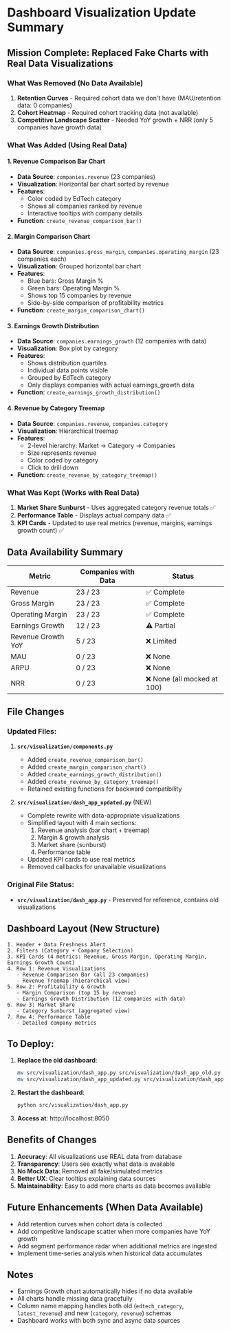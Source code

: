 # Dashboard Visualization Update Summary

## Mission Complete: Replaced Fake Charts with Real Data Visualizations

### What Was Removed (No Data Available)
1. **Retention Curves** - Required cohort data we don't have (MAU/retention data: 0 companies)
2. **Cohort Heatmap** - Required cohort tracking data (not available)
3. **Competitive Landscape Scatter** - Needed YoY growth + NRR (only 5 companies have growth data)

### What Was Added (Using Real Data)

#### 1. Revenue Comparison Bar Chart
- **Data Source**: `companies.revenue` (23 companies)
- **Visualization**: Horizontal bar chart sorted by revenue
- **Features**:
  - Color coded by EdTech category
  - Shows all companies ranked by revenue
  - Interactive tooltips with company details
- **Function**: `create_revenue_comparison_bar()`

#### 2. Margin Comparison Chart
- **Data Source**: `companies.gross_margin`, `companies.operating_margin` (23 companies each)
- **Visualization**: Grouped horizontal bar chart
- **Features**:
  - Blue bars: Gross Margin %
  - Green bars: Operating Margin %
  - Shows top 15 companies by revenue
  - Side-by-side comparison of profitability metrics
- **Function**: `create_margin_comparison_chart()`

#### 3. Earnings Growth Distribution
- **Data Source**: `companies.earnings_growth` (12 companies with data)
- **Visualization**: Box plot by category
- **Features**:
  - Shows distribution quartiles
  - Individual data points visible
  - Grouped by EdTech category
  - Only displays companies with actual earnings_growth data
- **Function**: `create_earnings_growth_distribution()`

#### 4. Revenue by Category Treemap
- **Data Source**: `companies.revenue`, `companies.category`
- **Visualization**: Hierarchical treemap
- **Features**:
  - 2-level hierarchy: Market → Category → Companies
  - Size represents revenue
  - Color coded by category
  - Click to drill down
- **Function**: `create_revenue_by_category_treemap()`

### What Was Kept (Works with Real Data)
1. **Market Share Sunburst** - Uses aggregated category revenue totals ✅
2. **Performance Table** - Displays actual company data ✅
3. **KPI Cards** - Updated to use real metrics (revenue, margins, earnings growth count) ✅

## Data Availability Summary

| Metric | Companies with Data | Status |
|--------|---------------------|--------|
| Revenue | 23 / 23 | ✅ Complete |
| Gross Margin | 23 / 23 | ✅ Complete |
| Operating Margin | 23 / 23 | ✅ Complete |
| Earnings Growth | 12 / 23 | ⚠️ Partial |
| Revenue Growth YoY | 5 / 23 | ❌ Limited |
| MAU | 0 / 23 | ❌ None |
| ARPU | 0 / 23 | ❌ None |
| NRR | 0 / 23 | ❌ None (all mocked at 100) |

## File Changes

### Updated Files:
1. **`src/visualization/components.py`**
   - Added `create_revenue_comparison_bar()`
   - Added `create_margin_comparison_chart()`
   - Added `create_earnings_growth_distribution()`
   - Added `create_revenue_by_category_treemap()`
   - Retained existing functions for backward compatibility

2. **`src/visualization/dash_app_updated.py`** (NEW)
   - Complete rewrite with data-appropriate visualizations
   - Simplified layout with 4 main sections:
     1. Revenue analysis (bar chart + treemap)
     2. Margin & growth analysis
     3. Market share (sunburst)
     4. Performance table
   - Updated KPI cards to use real metrics
   - Removed callbacks for unavailable visualizations

### Original File Status:
- **`src/visualization/dash_app.py`** - Preserved for reference, contains old visualizations

## Dashboard Layout (New Structure)

```
1. Header + Data Freshness Alert
2. Filters (Category + Company Selection)
3. KPI Cards (4 metrics: Revenue, Gross Margin, Operating Margin, Earnings Growth Count)
4. Row 1: Revenue Visualizations
   - Revenue Comparison Bar (all 23 companies)
   - Revenue Treemap (hierarchical view)
5. Row 2: Profitability & Growth
   - Margin Comparison (top 15 by revenue)
   - Earnings Growth Distribution (12 companies with data)
6. Row 3: Market Share
   - Category Sunburst (aggregated view)
7. Row 4: Performance Table
   - Detailed company metrics
```

## To Deploy:

1. **Replace the old dashboard**:
   ```bash
   mv src/visualization/dash_app.py src/visualization/dash_app_old.py
   mv src/visualization/dash_app_updated.py src/visualization/dash_app.py
   ```

2. **Restart the dashboard**:
   ```bash
   python src/visualization/dash_app.py
   ```

3. **Access at**: http://localhost:8050

## Benefits of Changes

1. **Accuracy**: All visualizations use REAL data from database
2. **Transparency**: Users see exactly what data is available
3. **No Mock Data**: Removed all fake/simulated metrics
4. **Better UX**: Clear tooltips explaining data sources
5. **Maintainability**: Easy to add more charts as data becomes available

## Future Enhancements (When Data Available)

- Add retention curves when cohort data is collected
- Add competitive landscape scatter when more companies have YoY growth
- Add segment performance radar when additional metrics are ingested
- Implement time-series analysis when historical data accumulates

## Notes

- Earnings Growth chart automatically hides if no data available
- All charts handle missing data gracefully
- Column name mapping handles both old (`edtech_category`, `latest_revenue`) and new (`category`, `revenue`) schemas
- Dashboard works with both sync and async data sources
